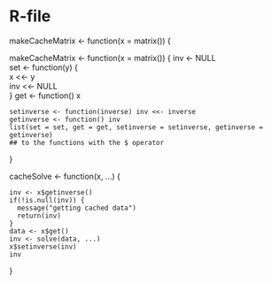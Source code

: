 # R-file
makeCacheMatrix <- function(x = matrix()) {
 
  makeCacheMatrix <- function(x = matrix()) { 
    inv <- NULL                              
    set <- function(y) {                     
      x <<- y                             
      inv <<- NULL                        
    }
    get <- function() x                     
    
    setinverse <- function(inverse) inv <<- inverse 
    getinverse <- function() inv                     
    list(set = set, get = get, setinverse = setinverse, getinverse = getinverse)  
    ## to the functions with the $ operator
  }
  
  cacheSolve <- function(x, ...) {
   
    inv <- x$getinverse()
    if(!is.null(inv)) {
      message("getting cached data")
      return(inv)
    }
    data <- x$get()
    inv <- solve(data, ...)
    x$setinverse(inv)
    inv
  }
